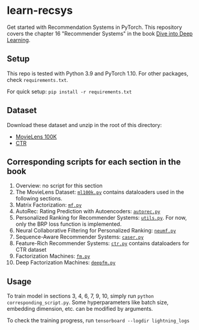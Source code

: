 # learn-recsys
Get started with Recommendation Systems in PyTorch. This repository covers the chapter 16 "Recommender Systems" in the book [Dive into Deep Learning](https://d2l.ai/chapter_recommender-systems/index.html).

## Setup
This repo is tested with Python 3.9 and PyTorch 1.10. For other packages, check `requirements.txt`.

For quick setup: `pip install -r requirements.txt`

## Dataset
Download these dataset and unzip in the root of this directory:
- [MovieLens 100K](https://grouplens.org/datasets/movielens/100k/)
- [CTR](http://d2l-data.s3-accelerate.amazonaws.com/ctr.zip)

## Corresponding scripts for each section in the book
1. Overview: no script for this section
2. The MovieLens Dataset: [`ml100k.py`](ml100k.py) contains dataloaders used in the following sections.
3. Matrix Factorization: [`mf.py`](mf.py)
4. AutoRec: Rating Prediction with Autoencoders: [`autorec.py`](autorec.py)
5. Personalized Ranking for Recommender Systems: [`utils.py`](utils.py). For now, only the BRP loss function is implemented.
6. Neural Collaborative Filtering for Personalized Ranking: [`neumf.py`](neumf.py)
7. Sequence-Aware Recommender Systems: [`caser.py`](caser.py)
8. Feature-Rich Recommender Systems: [`ctr.py`](ctr.py) contains dataloaders for CTR dataset
9. Factorization Machines: [`fm.py`](fm.py)
10. Deep Factorization Machines: [`deepfm.py`](deepfm.py)

## Usage
To train model in sections 3, 4, 6, 7, 9, 10, simply run `python corresponding_script.py`. Some hyperparameters like batch size, embedding dimension, etc. can be modified by arguments.

To check the training progress, run `tensorboard --logdir lightning_logs`

